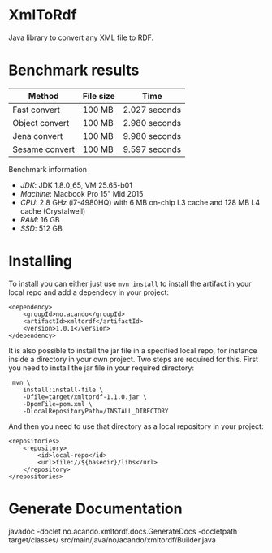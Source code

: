 XmlToRdf
=============

Java library to convert any XML file to RDF.


Benchmark results
==============

| Method | File size | Time |
|--------|---|---|
|Fast convert | 100 MB | 2.027 seconds |
|Object convert | 100 MB |  2.980 seconds |
|Jena convert | 100 MB |  9.980 seconds |
|Sesame convert | 100 MB |  9.597 seconds |


Benchmark information
 - *JDK*: JDK 1.8.0_65, VM 25.65-b01
 - *Machine*: Macbook Pro 15" Mid 2015
 - *CPU*:  2.8 GHz (i7-4980HQ) with 6 MB on-chip L3 cache and 128 MB L4 cache (Crystalwell)
 - *RAM*: 16 GB
 - *SSD*: 512 GB


Installing
=======
To install you can either just use `mvn install` to install the artifact in your local repo and add a dependecy in your project:

```
<dependency>
    <groupId>no.acando</groupId>
    <artifactId>xmltordf</artifactId>
    <version>1.0.1</version>
</dependency>
```

It is also possible to install the jar file in a specified local repo, for instance inside a directory in your own project.
Two steps are required for this. First you need to install the jar file in your required directory:

```
 mvn \
    install:install-file \
    -Dfile=target/xmltordf-1.1.0.jar \
    -DpomFile=pom.xml \
    -DlocalRepositoryPath=/INSTALL_DIRECTORY

```

And then you need to use that directory as a local repository in your project:

```
<repositories>
    <repository>
        <id>local-repo</id>
        <url>file://${basedir}/libs</url>
    </repository>
</repositories>
```

Generate Documentation
=================

 javadoc -doclet no.acando.xmltordf.docs.GenerateDocs -docletpath target/classes/ src/main/java/no/acando/xmltordf/Builder.java
